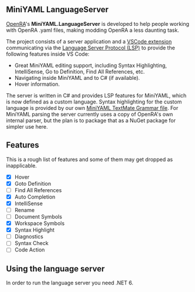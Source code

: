 ## MiniYAML LanguageServer

[OpenRA](https://github.com/OpenRA/OpenRA/)'s **MiniYAML.LanguageServer** is developed to help people working with OpenRA .yaml files, making modding OpenRA a less daunting task.

The project consists of a server application and a [VSCode extension](https://marketplace.visualstudio.com/items?itemName=openra.oraide-vscode) communicating via the [Language Server Protocol (LSP)](https://docs.microsoft.com/en-us/visualstudio/extensibility/language-server-protocol) to provide the following features inside VS Code:
 - Great MiniYAML editing support, including Syntax Highlighting, IntelliSense, Go to Definition, Find All References, etc.
 - Navigating inside MiniYAML and to C# (if available).
 - Hover information.
 
The server is written in C# and provides LSP features for MiniYAML, which is now defined as a custom language. Syntax highlighting for the custom language is provided by our own [MiniYAML TextMate Grammar file](https://github.com/OpenRA/MiniYAML.tmbundle).
For MiniYAML parsing the server currently uses a copy of OpenRA's own internal parser, but the plan is to package that as a NuGet package for simpler use here.

 ## Features
 This is a rough list of features and some of them may get dropped as inapplicable.

  - [X] Hover
  - [X] Goto Definition
  - [ ] Find All References
  - [X] Auto Completion
  - [X] IntelliSense
  - [ ] Rename
  - [ ] Document Symbols
  - [X] Workspace Symbols
  - [X] Syntax Highlight
  - [ ] Diagnostics
  - [ ] Syntax Check
  - [ ] Code Action

## Using the language server

In order to run the language server you need .NET 6.
